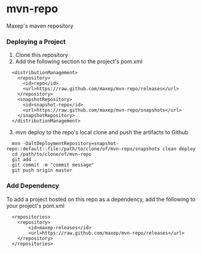 # mvn-repo
Maxep's maven repository

### Deploying a Project

1. Clone this repository
2. Add the following section to the project's pom.xml

  ```
    <distributionManagement>
      <repository>
        <id>repo</id>
        <url>https://raw.github.com/maxep/mvn-repo/releases</url>
      </repository>
      <snapshotRepository>
        <id>snapshot-repo</id>
        <url>https://raw.github.com/maxep/mvn-repo/snapshots</url>
      </snapshotRepository>
    </distributionManagement>
  ```
3. mvn deploy to the repo's local clone and push the artifacts to Github

  ```
    mvn -DaltDeploymentRepository=snapshot-repo::default::file:/path/to/clone/of/mvn-repo/snapshots clean deploy
    cd /path/to/clone/of/mvn-repo
    git add .
    git commit -m "commit message"
    git push origin master
  ```

### Add Dependency

To add a project hosted on this repo as a dependency, add the following to your project's pom.xml

  ```
    <repositories>
      <repository>
          <id>maxep-releases</id>
          <url>https://raw.github.com/maxep/mvn-repo/releases</url>
      </repository>
    </repositories>
  ```
